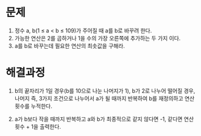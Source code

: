 # 문제

1. 정수  a, b(1 ≤ a < b ≤ 109)가 주어질 때 a를 b로 바꾸려 한다.
2. 가능한 연산은 2를 곱하거나 1을 수의 가장 오른쪽에 추가하는 두 가지 이다.
3. a를 b로 바꾸는데 필요한 연산의 최솟값을 구해라.



# 해결과정

1. b의 끝자리가 1일 경우(b를 10으로 나눈 나머지가 1), b가 2로 나누어 떨어질 경우, 나머지 즉, 3가지 조건으로 나누어서 a가 될 때까지 반복하여 b를 재정의하고 연산횟수를 누적한다.

2. a가 b보다 작을 때까지 반복하고 a와 b가 최종적으로 같지 않다면 -1, 같다면 연산횟수 + 1을 출력한다.

   